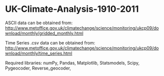 # UK-Climate-Analysis-1910-2011
ASCII data can be obtained from: 
http://www.metoffice.gov.uk/climatechange/science/monitoring/ukcp09/download/monthly/gridded_monthly.html

Time Series .csv data can be obtained from: http://www.metoffice.gov.uk/climatechange/science/monitoring/ukcp09/download/monthly/time_series.html

Required libraries:
numPy,
Pandas,
Matplotlib,
Statsmodels,
Scipy,
Pygeocoder,
Reverse_geocoder,
